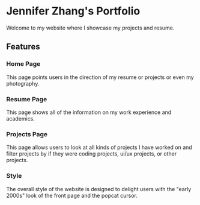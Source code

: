 # Jennifer Zhang's Portfolio
Welcome to my website where I showcase my projects and resume. 

## Features

### Home Page
This page points users in the direction of my resume or projects or even my photography. 

### Resume Page
This page shows all of the information on my work experience and academics. 

### Projects Page
This page allows users to look at all kinds of projects I have worked on and filter projects by if they were coding projects, ui/ux projects, or other projects. 

### Style
The overall style of the website is designed to delight users with the "early 2000s" look of the front page and the popcat cursor. 
